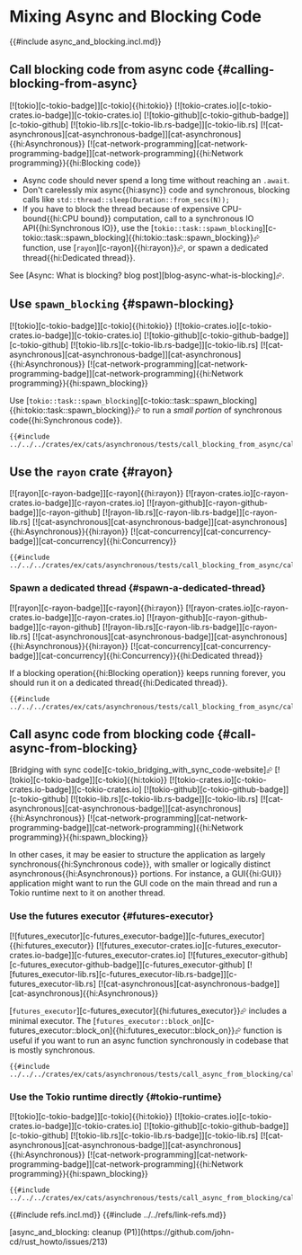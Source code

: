 # Mixing Async and Blocking Code

{{#include async_and_blocking.incl.md}}

## Call blocking code from async code {#calling-blocking-from-async}

[![tokio][c-tokio-badge]][c-tokio]{{hi:tokio}} [![tokio-crates.io][c-tokio-crates.io-badge]][c-tokio-crates.io]
[![tokio-github][c-tokio-github-badge]][c-tokio-github] [![tokio-lib.rs][c-tokio-lib.rs-badge]][c-tokio-lib.rs] [![cat-asynchronous][cat-asynchronous-badge]][cat-asynchronous]{{hi:Asynchronous}} [![cat-network-programming][cat-network-programming-badge]][cat-network-programming]{{hi:Network programming}}{{hi:Blocking code}}

- Async code should never spend a long time without reaching an `.await`.
- Don't carelessly mix async{{hi:async}} code and synchronous, blocking calls like `std::thread::sleep(Duration::from_secs(N));`
- If you have to block the thread because of expensive CPU-bound{{hi:CPU bound}} computation, call to a synchronous IO API{{hi:Synchronous IO}}, use the [`tokio::task::spawn_blocking`][c-tokio::task::spawn_blocking]{{hi:tokio::task::spawn_blocking}}⮳ function, use [`rayon`][c-rayon]{{hi:rayon}}⮳, or spawn a dedicated thread{{hi:Dedicated thread}}.

See [Async: What is blocking? blog post][blog-async-what-is-blocking]⮳.

## Use `spawn_blocking` {#spawn-blocking}

[![tokio][c-tokio-badge]][c-tokio]{{hi:tokio}} [![tokio-crates.io][c-tokio-crates.io-badge]][c-tokio-crates.io]
[![tokio-github][c-tokio-github-badge]][c-tokio-github] [![tokio-lib.rs][c-tokio-lib.rs-badge]][c-tokio-lib.rs] [![cat-asynchronous][cat-asynchronous-badge]][cat-asynchronous]{{hi:Asynchronous}} [![cat-network-programming][cat-network-programming-badge]][cat-network-programming]{{hi:Network programming}}{{hi:spawn_blocking}}

Use [`tokio::task::spawn_blocking`][c-tokio::task::spawn_blocking]{{hi:tokio::task::spawn_blocking}}⮳ to run a _small portion_ of synchronous code{{hi:Synchronous code}}.

```rust,editable
{{#include ../../../crates/ex/cats/asynchronous/tests/call_blocking_from_async/call_blocking_from_async_spawn_blocking.rs:example}}
```

## Use the `rayon` crate {#rayon}

[![rayon][c-rayon-badge]][c-rayon]{{hi:rayon}} [![rayon-crates.io][c-rayon-crates.io-badge]][c-rayon-crates.io]
[![rayon-github][c-rayon-github-badge]][c-rayon-github] [![rayon-lib.rs][c-rayon-lib.rs-badge]][c-rayon-lib.rs]
[![cat-asynchronous][cat-asynchronous-badge]][cat-asynchronous]{{hi:Asynchronous}}{{hi:rayon}} [![cat-concurrency][cat-concurrency-badge]][cat-concurrency]{{hi:Concurrency}}

```rust,editable
{{#include ../../../crates/ex/cats/asynchronous/tests/call_blocking_from_async/call_blocking_from_async_rayon.rs:example}}
```

### Spawn a dedicated thread {#spawn-a-dedicated-thread}

[![rayon][c-rayon-badge]][c-rayon]{{hi:rayon}} [![rayon-crates.io][c-rayon-crates.io-badge]][c-rayon-crates.io]
[![rayon-github][c-rayon-github-badge]][c-rayon-github] [![rayon-lib.rs][c-rayon-lib.rs-badge]][c-rayon-lib.rs]
[![cat-asynchronous][cat-asynchronous-badge]][cat-asynchronous]{{hi:Asynchronous}}{{hi:rayon}} [![cat-concurrency][cat-concurrency-badge]][cat-concurrency]{{hi:Concurrency}}{{hi:Dedicated thread}}

If a blocking operation{{hi:Blocking operation}} keeps running forever, you should run it on a dedicated thread{{hi:Dedicated thread}}.

```rust,editable
{{#include ../../../crates/ex/cats/asynchronous/tests/call_blocking_from_async/call_blocking_from_async_spawn_dedicated_thread.rs:example}}
```

## Call async code from blocking code {#call-async-from-blocking}

[Bridging with sync code][c-tokio_bridging_with_sync_code-website]⮳ [![tokio][c-tokio-badge]][c-tokio]{{hi:tokio}} [![tokio-crates.io][c-tokio-crates.io-badge]][c-tokio-crates.io]
[![tokio-github][c-tokio-github-badge]][c-tokio-github] [![tokio-lib.rs][c-tokio-lib.rs-badge]][c-tokio-lib.rs] [![cat-asynchronous][cat-asynchronous-badge]][cat-asynchronous]{{hi:Asynchronous}} [![cat-network-programming][cat-network-programming-badge]][cat-network-programming]{{hi:Network programming}}{{hi:spawn_blocking}}

In other cases, it may be easier to structure the application as largely synchronous{{hi:Synchronous code}}, with smaller or logically distinct asynchronous{{hi:Asynchronous}} portions. For instance, a GUI{{hi:GUI}} application might want to run the GUI code on the main thread and run a Tokio runtime next to it on another thread.

### Use the futures executor {#futures-executor}

[![futures_executor][c-futures_executor-badge]][c-futures_executor]{{hi:futures_executor}}
[![futures_executor-crates.io][c-futures_executor-crates.io-badge]][c-futures_executor-crates.io]
[![futures_executor-github][c-futures_executor-github-badge]][c-futures_executor-github]
[![futures_executor-lib.rs][c-futures_executor-lib.rs-badge]][c-futures_executor-lib.rs] [![cat-asynchronous][cat-asynchronous-badge]][cat-asynchronous]{{hi:Asynchronous}}

[`futures_executor`][c-futures_executor]{{hi:futures_executor}}⮳ includes a minimal executor. The [`futures_executor::block_on`][c-futures_executor::block_on]{{hi:futures_executor::block_on}}⮳ function is useful if you want to run an async function synchronously in codebase that is mostly synchronous.

```rust,editable
{{#include ../../../crates/ex/cats/asynchronous/tests/call_async_from_blocking/call_async_from_blocking_futures_executor.rs:example}}
```

### Use the Tokio runtime directly {#tokio-runtime}

[![tokio][c-tokio-badge]][c-tokio]{{hi:tokio}} [![tokio-crates.io][c-tokio-crates.io-badge]][c-tokio-crates.io]
[![tokio-github][c-tokio-github-badge]][c-tokio-github] [![tokio-lib.rs][c-tokio-lib.rs-badge]][c-tokio-lib.rs] [![cat-asynchronous][cat-asynchronous-badge]][cat-asynchronous]{{hi:Asynchronous}} [![cat-network-programming][cat-network-programming-badge]][cat-network-programming]{{hi:Network programming}}{{hi:spawn_blocking}}

```rust,editable
{{#include ../../../crates/ex/cats/asynchronous/tests/call_async_from_blocking/call_async_from_blocking_tokio_runtime.rs:example}}
```

{{#include refs.incl.md}}
{{#include ../../refs/link-refs.md}}

<div class="hidden">
[async_and_blocking: cleanup (P1)](https://github.com/john-cd/rust_howto/issues/213)
</div>
